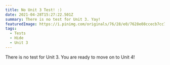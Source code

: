 ```yaml
---
title: No Unit 3 Test! :)
date: 2021-04-28T15:27:22.501Z
summary: There is no test for Unit 3. Yay!
featuredImage: https://i.pinimg.com/originals/76/28/e0/7628e08ccecb7cc767748d40a1f002ec.jpg
tags:
  - Tests
  - Hide
  - Unit 3
---
```

There is no test for Unit 3. You are ready to move on to Unit 4!